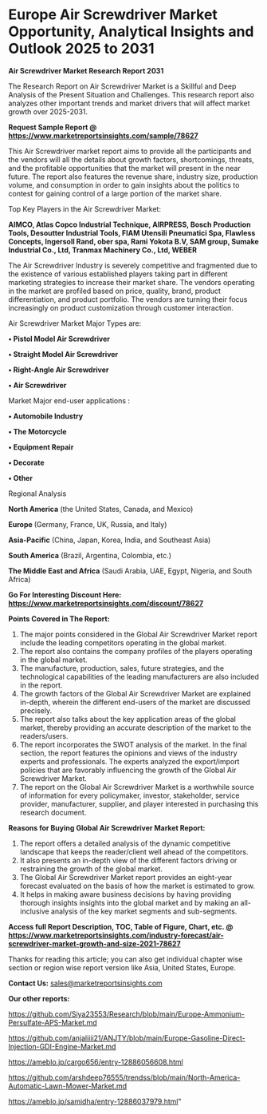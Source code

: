 # Europe Air Screwdriver Market Opportunity, Analytical Insights and Outlook 2025 to 2031

<strong>Air Screwdriver Market Research Report 2031</strong>

The Research Report on Air Screwdriver Market is a Skillful and Deep Analysis of the Present Situation and Challenges. This research report also analyzes other important trends and market drivers that will affect market growth over 2025-2031.

<strong>Request Sample Report @ <a href=https://www.marketreportsinsights.com/sample/78627>https://www.marketreportsinsights.com/sample/78627</a></strong>

This Air Screwdriver market report aims to provide all the participants and the vendors will all the details about growth factors, shortcomings, threats, and the profitable opportunities that the market will present in the near future. The report also features the revenue share, industry size, production volume, and consumption in order to gain insights about the politics to contest for gaining control of a large portion of the market share.

Top Key Players in the Air Screwdriver Market:

<strong>AIMCO, Atlas Copco Industrial Technique, AIRPRESS, Bosch Production Tools, Desoutter Industrial Tools, FIAM Utensili Pneumatici Spa, Flawless Concepts, Ingersoll Rand, ober spa, Rami Yokota B.V, SAM group, Sumake Industrial Co., Ltd, Tranmax Machinery Co., Ltd, WEBER</strong>

The Air Screwdriver Industry is severely competitive and fragmented due to the existence of various established players taking part in different marketing strategies to increase their market share. The vendors operating in the market are profiled based on price, quality, brand, product differentiation, and product portfolio. The vendors are turning their focus increasingly on product customization through customer interaction.

Air Screwdriver Market Major Types are:

<strong>• Pistol Model Air Screwdriver

• Straight Model Air Screwdriver

• Right-Angle Air Screwdriver

• Air Screwdriver</strong>

Market Major end-user applications :

<strong>• Automobile Industry

• The Motorcycle

• Equipment Repair

• Decorate

• Other</strong>

Regional Analysis

</u><strong><b>North America</b></strong> (the United States, Canada, and Mexico)

<strong><b>Europe </b></strong>(Germany, France, UK, Russia, and Italy)

<strong><b>Asia-Pacific</b></strong> (China, Japan, Korea, India, and Southeast Asia)

<strong><b>South America</b></strong> (Brazil, Argentina, Colombia, etc.)

<strong><b>The Middle East and Africa</b></strong> (Saudi Arabia, UAE, Egypt, Nigeria, and South Africa)

<strong>Go For Interesting Discount Here: <a href=https://www.marketreportsinsights.com/discount/78627>https://www.marketreportsinsights.com/discount/78627</a></strong>

<strong>Points Covered in The Report:</strong>
<ol>
  <li>The major points considered in the Global Air Screwdriver Market report include the leading competitors operating in the global market.</li>
  <li>The report also contains the company profiles of the players operating in the global market.</li>
  <li>The manufacture, production, sales, future strategies, and the technological capabilities of the leading manufacturers are also included in the report.</li>
  <li>The growth factors of the Global Air Screwdriver Market are explained in-depth, wherein the different end-users of the market are discussed precisely.</li>
  <li>The report also talks about the key application areas of the global market, thereby providing an accurate description of the market to the readers/users.</li>
  <li>The report incorporates the SWOT analysis of the market. In the final section, the report features the opinions and views of the industry experts and professionals. The experts analyzed the export/import policies that are favorably influencing the growth of the Global Air Screwdriver Market.</li>
  <li>The report on the Global Air Screwdriver Market is a worthwhile source of information for every policymaker, investor, stakeholder, service provider, manufacturer, supplier, and player interested in purchasing this research document.</li>
</ol>
<strong>Reasons for Buying Global Air Screwdriver Market Report:</strong>

<ol>
  <li>The report offers a detailed analysis of the dynamic competitive landscape that keeps the reader/client well ahead of the competitors.</li>
  <li>It also presents an in-depth view of the different factors driving or restraining the growth of the global market.</li>
  <li>The Global Air Screwdriver Market report provides an eight-year forecast evaluated on the basis of how the market is estimated to grow.</li>
  <li>It helps in making aware business decisions by having providing thorough insights insights into the global market and by making an all-inclusive analysis of the key market segments and sub-segments.</li>
</ol>
<strong>Access full Report Description, TOC, Table of Figure, Chart, etc. @ <a href=https://www.marketreportsinsights.com/industry-forecast/air-screwdriver-market-growth-and-size-2021-78627>https://www.marketreportsinsights.com/industry-forecast/air-screwdriver-market-growth-and-size-2021-78627</a></strong>


Thanks for reading this article; you can also get individual chapter wise section or region wise report version like Asia, United States, Europe.

<strong>Contact Us:</strong>
sales@marketreportsinsights.com

<strong>Our other reports:</strong>

<a href=https://github.com/Siya23553/Research/blob/main/Europe-Ammonium-Persulfate-APS-Market.md>https://github.com/Siya23553/Research/blob/main/Europe-Ammonium-Persulfate-APS-Market.md</a>

<a href=https://github.com/anjaliiii21/ANJTY/blob/main/Europe-Gasoline-Direct-Injection-GDI-Engine-Market.md>https://github.com/anjaliiii21/ANJTY/blob/main/Europe-Gasoline-Direct-Injection-GDI-Engine-Market.md</a>

<a href=https://ameblo.jp/cargo656/entry-12886056608.html>https://ameblo.jp/cargo656/entry-12886056608.html</a>

<a href=https://github.com/arshdeep76555/trendss/blob/main/North-America-Automatic-Lawn-Mower-Market.md>https://github.com/arshdeep76555/trendss/blob/main/North-America-Automatic-Lawn-Mower-Market.md</a>

<a href=https://ameblo.jp/samidha/entry-12886037979.html>https://ameblo.jp/samidha/entry-12886037979.html</a>"
